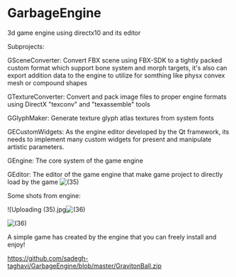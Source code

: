# GarbageEngine
3d game engine using directx10 and its editor 

Subprojects:

GSceneConverter:
Convert FBX scene using FBX-SDK to a tightly packed custom format which support bone system and morph targets, it's also can export addition data to the engine to utilize for somthing like physx convex mesh or compound shapes

GTextureConverter:
Convert and pack image files to proper engine formats using DirectX "texconv" and "texassemble" tools

GGlyphMaker: 
Generate texture glyph atlas textures from system fonts

GECustomWidgets:
As the engine editor developed by the Qt framework, its needs to implement many custom widgets for present and manipulate artistic parameters.

GEngine:
The core system of the game engine

GEditor:
The editor of the game engine that make game project to directly load by the game
![  (35)](https://user-images.githubusercontent.com/47169854/169360986-649d8f11-c886-4cdf-960e-b8bb06fcd517.jpg)

Some shots from engine:

![Uploading   (35).jpg![  (36)](https://user-images.githubusercontent.com/47169854/169360920-3279ff80-0068-4e4a-9dcc-a8398f051297.jpg)


![  (36)](https://user-images.githubusercontent.com/47169854/169360968-13134225-152a-42a8-a637-904514256e2a.jpg)



A simple game has created by the engine that you can freely install and enjoy!


https://github.com/sadegh-taghavi/GarbageEngine/blob/master/GravitonBall.zip

  
